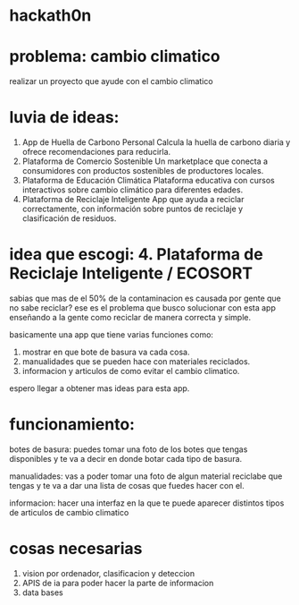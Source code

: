 # hackath0n

# problema: cambio climatico
realizar un proyecto que ayude con el cambio climatico

# luvia de ideas:
1. App de Huella de Carbono Personal
Calcula la huella de carbono diaria y ofrece recomendaciones para reducirla.
2. Plataforma de Comercio Sostenible
Un marketplace que conecta a consumidores con productos sostenibles de productores locales.
3. Plataforma de Educación Climática
Plataforma educativa con cursos interactivos sobre cambio climático para diferentes edades.
4. Plataforma de Reciclaje Inteligente
App que ayuda a reciclar correctamente, con información sobre puntos de reciclaje y clasificación de residuos.

# idea que escogi: 4. Plataforma de Reciclaje Inteligente / ECOSORT
sabias que mas de el 50% de la contaminacion es causada por gente que no sabe reciclar? ese es el problema que busco solucionar con esta app enseñando a la gente como reciclar de manera correcta y simple.

basicamente una app que tiene varias funciones como:
1. mostrar en que bote de basura va cada cosa.
2. manualidades que se pueden hace con materiales reciclados.
3. informacion y articulos de como evitar el cambio climatico.

espero llegar a obtener mas ideas para esta app.

# funcionamiento:
botes de basura:
puedes tomar una foto de los botes que tengas disponibles y te va a decir en donde botar cada tipo de basura.

manualidades:
vas a poder tomar una foto de algun material reciclabe que tengas y te va a dar una lista de cosas que fuedes hacer con el.

informacion:
hacer una interfaz en la que te puede aparecer distintos tipos de articulos de cambio climatico

# cosas necesarias
1. vision por ordenador, clasificacion y deteccion
2. APIS de ia para poder hacer la parte de informacion
3. data bases

